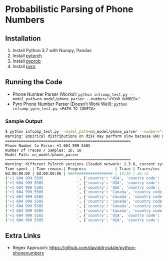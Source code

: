 # Probabilistic Parsing of Phone Numbers

## Installation

1. Install Python 3.7 with Numpy, Pandas
2. Install [pytorch](https://pytorch.org/)
3. Install [pyprob](https://github.com/pyprob/pyprob)
4. Install [pyro](http://pyro.ai/)

## Running the Code

- Phone Number Parser (Works): `python infcomp_test.py --model_path=nn_model/phone_parser --number="<YOUR NUMBER>"`
- Pyro Phone Number Parser (Doesn't Work Well): `python infcomp_pyro_test.py <PATH TO CONFIG>`

### Sample Output

```sh
$ python infcomp_test.py --model_path=nn_model/phone_parser --number="+1 604 999 5585"
Warning: Empirical distributions on disk may perform slow because GNU DBM is not available. Please install and configure gdbm library for Python for better speed.
========================================================
Phone Number to Parse: +1 604 999 5585
Number of Traces / Samples: 10, 10
Model Path: nn_model/phone_parser
========================================================
Warning: different PyTorch versions (loaded network: 1.3.0, current system: 1.2.0)
Time spent  | Time remain.| Progress             | Trace | Traces/sec
0d:00:00:00 | 0d:00:00:00 | #################### | 10/10 | 26.73
('+1 604 999 5585               ', {'country': 'USA', 'country code': '1', 'area code': '604', 'line number': '999 5585'})
('+1 604 999 5585               ', {'country': 'USA', 'country code': '1', 'area code': '604', 'line number': '999 5585'})
('+1 604 999 5585               ', {'country': 'USA', 'country code': '1', 'area code': '604', 'line number': '999 5585'})
('+1 604 999 5585               ', {'country': 'Canada', 'country code': '1', 'area code': '604', 'line number': '999 5585'})
('+1 604 999 5585               ', {'country': 'Canada', 'country code': '1', 'area code': '604', 'line number': '999 5585'})
('+1 604 999 5585               ', {'country': 'Canada', 'country code': '1', 'area code': '604', 'line number': '999 5585'})
('+1 604 999 5585               ', {'country': 'Canada', 'country code': '1', 'area code': '604', 'line number': '999 5585'})
('+1 604 999 5585               ', {'country': 'Canada', 'country code': '1', 'area code': '604', 'line number': '999 5585'})
('+1 604 999 5585               ', {'country': 'USA', 'country code': '1', 'area code': '604', 'line number': '999 5585'})
('+1 604 999 5585               ', {'country': 'USA', 'country code': '1', 'area code': '604', 'line number': '999 5585'})
```

## Extra Links

- Regex Approach: https://github.com/daviddrysdale/python-phonenumbers
